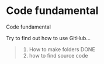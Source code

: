 Code fundamental
===============

Code fundamental 

Try to find out how to use GitHub...
> 1. How to make folders DONE
> 2. how to find source code
